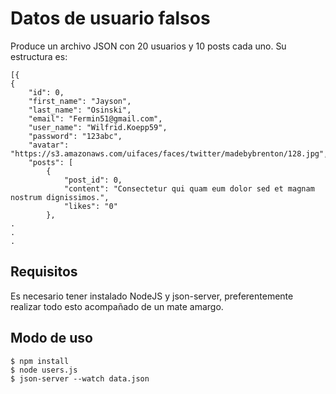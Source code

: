 # Datos de usuario falsos

Produce un archivo JSON con 20 usuarios y 10 posts cada uno. Su estructura es:

    [{
    {
        "id": 0,
        "first_name": "Jayson",
        "last_name": "Osinski",
        "email": "Fermin51@gmail.com",
        "user_name": "Wilfrid.Koepp59",
        "password": "123abc",
        "avatar": "https://s3.amazonaws.com/uifaces/faces/twitter/madebybrenton/128.jpg",
        "posts": [
            {
                "post_id": 0,
                "content": "Consectetur qui quam eum dolor sed et magnam nostrum dignissimos.",
                "likes": "0"
            },
	.
    .
    .

## Requisitos

Es necesario tener instalado NodeJS y json-server, preferentemente realizar todo esto acompañado de un mate amargo.

## Modo de uso

    $ npm install
    $ node users.js
    $ json-server --watch data.json
